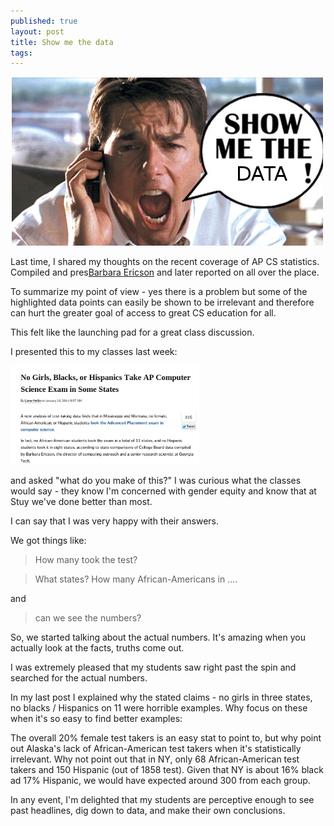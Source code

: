 ```yaml
---
published: true
layout: post
title: Show me the data
tags: 
---
```



![Show me the data](/img/show-me-the-data/showme.png) 

Last time, I shared my thoughts on the recent coverage of AP CS statistics. Compiled and pres[Barbara Ericson](http://home.cc.gatech.edu/ice-gt/556)
and later reported on all over the place.

To summarize my point of view - yes there is a problem but some of the
highlighted data points can easily be shown to be irrelevant and
therefore can hurt the greater goal of access to great CS education for
all.

This felt like the launching pad for a great class discussion.

I presented this to my classes last week:

<img width="60%" src="/img/show-me-the-data/edweek.png"></img>

and asked "what do you make of this?" I was curious what the classes
would say - they know I'm concerned with gender equity and know that
at Stuy we've done better than most.

I can say that I was very happy with their answers.

We got things like:

> How many took the test?

> What states? How many African-Americans in ....

and

> can we see the numbers?

So, we started talking about the actual numbers. It's amazing when you
actually look at the facts, truths come out.

I was extremely pleased that my students saw right past the spin and
searched for the actual numbers.

In my last post I explained why the stated claims - no girls in three
states, no blacks / Hispanics on 11 were horrible examples. Why focus
on these when it's so easy to find better examples:

The overall 20% female test takers is an easy stat to point to, but
why point out Alaska's lack of African-American test takers when it's
statistically irrelevant. Why not point out that in NY, only 68
African-American test takers and 150 Hispanic (out of 1858 test).
Given that NY is about 16% black ad 17% Hispanic, we would have
expected around 300 from each group.

In any event, I'm delighted that my students are perceptive enough to
see past headlines, dig down to data, and make their own conclusions.










